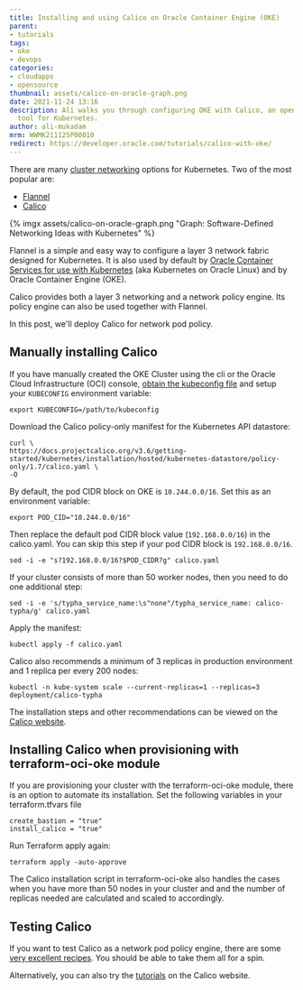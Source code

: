 ```yaml
---
title: Installing and using Calico on Oracle Container Engine (OKE)
parent:
- tutorials
tags:
- oke
- devops
categories:
- cloudapps
- opensource
thumbnail: assets/calico-on-oracle-graph.png
date: 2021-11-24 13:16
description: Ali walks you through configuring OKE with Calico, an open-source networking
  tool for Kubernetes.
author: ali-mukadam
mrm: WWMK211125P00010
redirect: https://developer.oracle.com/tutorials/calico-with-oke/
---
```

There are many [cluster networking](https://kubernetes.io/docs/concepts/cluster-administration/networking/#how-to-implement-the-kubernetes-networking-model) options for Kubernetes. Two of the most popular are:

 * [Flannel](https://github.com/flannel-io/flannel)
 * [Calico](https://www.tigera.io/project-calico/)

{% imgx assets/calico-on-oracle-graph.png  "Graph: Software-Defined Networking Ideas with Kubernetes" %}

Flannel is a simple and easy way to configure a layer 3 network fabric designed for Kubernetes. It is also used by default by [Oracle Container Services for use with Kubernetes](https://docs.oracle.com/en/operating-systems/oracle-linux/kubernetes/) (aka Kubernetes on Oracle Linux) and by Oracle Container Engine (OKE).

Calico provides both a layer 3 networking and a network policy engine. Its policy engine can also be used together with Flannel.

In this post, we'll deploy Calico for network pod policy.

## Manually installing Calico

If you have manually created the OKE Cluster using the cli or the Oracle Cloud Infrastructure (OCI) console, [obtain the kubeconfig file](https://docs.oracle.com/en-us/iaas/Content/ContEng/Tasks/contengdownloadkubeconfigfile.htm) and setup your `KUBECONFIG` environment variable:

```console
export KUBECONFIG=/path/to/kubeconfig
```

Download the Calico policy-only manifest for the Kubernetes API datastore:

```console
curl \
https://docs.projectcalico.org/v3.6/getting-started/kubernetes/installation/hosted/kubernetes-datastore/policy-only/1.7/calico.yaml \
-O
```

By default, the pod CIDR block on OKE is `10.244.0.0/16`. Set this as an environment variable:

```console
export POD_CID="10.244.0.0/16"
```

Then replace the default pod CIDR block value (`192.168.0.0/16`) in the calico.yaml. You can skip this step if your pod CIDR block is `192.168.0.0/16`.

```console
sed -i -e "s?192.168.0.0/16?$POD_CIDR?g" calico.yaml
```

If your cluster consists of more than 50 worker nodes, then you need to do one additional step:

```console
sed -i -e 's/typha_service_name:\s"none"/typha_service_name: calico-typha/g' calico.yaml
```

Apply the manifest:

```console
kubectl apply -f calico.yaml
```

Calico also recommends a minimum of 3 replicas in production environment and 1 replica per every 200 nodes:

```console
kubectl -n kube-system scale --current-replicas=1 --replicas=3 deployment/calico-typha
```

The installation steps and other recommendations can be viewed on the [Calico website](https://docs.projectcalico.org/getting-started/kubernetes/).

## Installing Calico when provisioning with terraform-oci-oke module

If you are provisioning your cluster with the terraform-oci-oke module, there is an option to automate its installation. Set the following variables in your terraform.tfvars file

```console
create_bastion = "true"
install_calico = "true"
```

Run Terraform apply again:

```console
terraform apply -auto-approve
```

The Calico installation script in terraform-oci-oke also handles the cases when you have more than 50 nodes in your cluster and and the number of replicas needed are calculated and scaled to accordingly.

## Testing Calico

If you want to test Calico as a network pod policy engine, there are some [very excellent recipes](https://github.com/ahmetb/kubernetes-network-policy-recipes). You should be able to take them all for a spin.

Alternatively, you can also try the [tutorials](https://docs.projectcalico.org/security/) on the Calico website.
